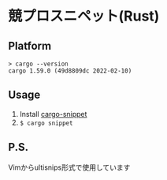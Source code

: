 # 競プロスニペット(Rust)

## Platform

```
> cargo --version
cargo 1.59.0 (49d8809dc 2022-02-10)
```

## Usage

1. Install [cargo-snippet](https://github.com/hatoo/cargo-snippet "cargo-snippet")
2. `$ cargo snippet`

## P.S.

Vimからultisnips形式で使用しています
